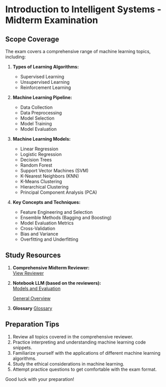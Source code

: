 # Introduction to Intelligent Systems - Midterm Examination

## Scope Coverage

The exam covers a comprehensive range of machine learning topics, including:

1. **Types of Learning Algorithms:**
   - Supervised Learning
   - Unsupervised Learning
   - Reinforcement Learning

2. **Machine Learning Pipeline:**
   - Data Collection
   - Data Preprocessing
   - Model Selection
   - Model Training
   - Model Evaluation

3. **Machine Learning Models:**
   - Linear Regression
   - Logistic Regression
   - Decision Trees
   - Random Forest
   - Support Vector Machines (SVM)
   - K-Nearest Neighbors (KNN)
   - K-Means Clustering
   - Hierarchical Clustering
   - Principal Component Analysis (PCA)

4. **Key Concepts and Techniques:**
   - Feature Engineering and Selection
   - Ensemble Methods (Bagging and Boosting)
   - Model Evaluation Metrics
   - Cross-Validation
   - Bias and Variance
   - Overfitting and Underfitting

## Study Resources

1. **Comprehensive Midterm Reviewer:**  
   [View Reviewer](https://htmlpreview.github.io/?https://github.com/LibranDev-Github/NCF-CCS-CSELECT2/blob/main/Comprehensive%20Midterm%20Reviewer%20sy2425.html)

2. **Notebook LLM (based on the reviewers):**  
   [Models and Evaluation](https://notebooklm.google.com/notebook/884fa6eb-cf26-4f14-9063-5ff14debb5c1/audio)

   [General Overview](https://notebooklm.google.com/notebook/8f62b398-bf4a-47cd-9b88-e82fde6ee59a/audio)

3. **Glossary**
   [Glossary](https://github.com/LibranDev-Github/NCF-CCS-CSELECT2/blob/main/glossary.md)

## Preparation Tips

1. Review all topics covered in the comprehensive reviewer.
2. Practice interpreting and understanding machine learning code snippets.
3. Familiarize yourself with the applications of different machine learning algorithms.
4. Study the ethical considerations in machine learning.
5. Attempt practice questions to get comfortable with the exam format.

Good luck with your preparation!
